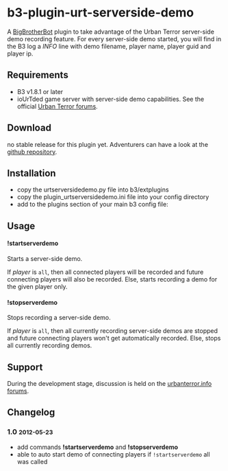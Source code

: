 b3-plugin-urt-serverside-demo
=============================

A [BigBrotherBot][B3] plugin to take advantage of the Urban Terror server-side demo recording feature.
For every server-side demo started, you will find in the B3 log a _INFO_ line with demo filename, player name, player guid and player ip.


Requirements
------------

* B3 v1.8.1 or later
* ioUrTded game server with server-side demo capabilities. See the official [Urban Terror forums][1].


Download
--------

no stable release for this plugin yet. Adventurers can have a look at the [github repository][2].


Installation
------------

* copy the urtserversidedemo.py file into b3/extplugins
* copy the plugin_urtserversidedemo.ini file into your config directory
* add to the plugins section of your main b3 config file:
    <plugin name="votemapbf3" config="@b3/extplugins/conf/plugin_votemapbf3.ini" />


Usage
-----

#### !startserverdemo <player>

Starts a server-side demo.

If _player_ is `all`, then all connected players will be recorded and future connecting players will also be recorded.
Else, starts recording a demo for the given player only.



#### !stopserverdemo <player>

Stops recording a server-side demo.

If _player_ is `all`, then all currently recording server-side demos are stopped and future connecting players won't get automatically recorded.
Else, stops all currently recording demos.



Support
-------

During the development stage, discussion is held on the [urbanterror.info forums](http://www.urbanterror.info/forums/topic/28665-urt-serverside-demo-recording-bigbrotherbot-plugin/).



Changelog
---------

### 1.0 <small>2012-05-23</small>
* add commands __!startserverdemo__ and __!stopserverdemo__
* able to auto start demo of connecting players if `!startserverdemo` all was called



[B3]: http://www.bigbrotherbot.net/ "BigBrotherBot (B3)"
[1]: http://www.urbanterror.info/forums/topic/28657-server-side-demo-recording/ "Urban Terror forums"
[2]: https://github.com/courgette/b3-plugin-urt-serverside-demo "github repository"